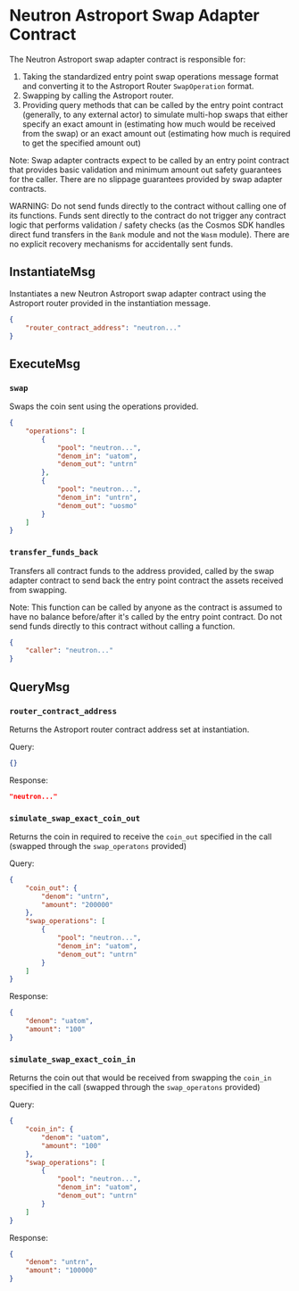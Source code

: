 # Neutron Astroport Swap Adapter Contract

The Neutron Astroport swap adapter contract is responsible for:
1. Taking the standardized entry point swap operations message format and converting it to the Astroport Router `SwapOperation` format.
2. Swapping by calling the Astroport router.
3. Providing query methods that can be called by the entry point contract (generally, to any external actor) to simulate multi-hop swaps that either specify an exact amount in (estimating how much would be received from the swap) or an exact amount out (estimating how much is required to get the specified amount out)

Note: Swap adapter contracts expect to be called by an entry point contract that provides basic validation and minimum amount out safety guarantees for the caller. There are no slippage guarantees provided by swap adapter contracts.

WARNING: Do not send funds directly to the contract without calling one of its functions. Funds sent directly to the contract do not trigger any contract logic that performs validation / safety checks (as the Cosmos SDK handles direct fund transfers in the `Bank` module and not the `Wasm` module). There are no explicit recovery mechanisms for accidentally sent funds.

## InstantiateMsg

Instantiates a new Neutron Astroport swap adapter contract using the Astroport router provided in the instantiation message.

``` json
{
    "router_contract_address": "neutron..."
}
```

## ExecuteMsg

### `swap`

Swaps the coin sent using the operations provided.

``` json
{
    "operations": [
        {
            "pool": "neutron...",
            "denom_in": "uatom",
            "denom_out": "untrn"
        },
        {
            "pool": "neutron...",
            "denom_in": "untrn",
            "denom_out": "uosmo"
        }
    ]
}
```

### `transfer_funds_back`

Transfers all contract funds to the address provided, called by the swap adapter contract to send back the entry point contract the assets received from swapping.

Note: This function can be called by anyone as the contract is assumed to have no balance before/after it's called by the entry point contract. Do not send funds directly to this contract without calling a function.

``` json
{
    "caller": "neutron..."
}
```

## QueryMsg

### `router_contract_address`

Returns the Astroport router contract address set at instantiation.

Query:
``` json
{}
```

Response:
``` json
"neutron..."
```

### `simulate_swap_exact_coin_out`

Returns the coin in required to receive the `coin_out` specified in the call (swapped through the `swap_operatons` provided)

Query:
``` json
{
    "coin_out": {
        "denom": "untrn",
        "amount": "200000"
    },
    "swap_operations": [
        {
            "pool": "neutron...",
            "denom_in": "uatom",
            "denom_out": "untrn"
        }
    ]
}
```

Response:
``` json
{
    "denom": "uatom",
    "amount": "100"
}
```

### `simulate_swap_exact_coin_in`

Returns the coin out that would be received from swapping the `coin_in` specified in the call (swapped through the `swap_operatons` provided)

Query:
``` json
{
    "coin_in": {
        "denom": "uatom",
        "amount": "100"
    },
    "swap_operations": [
        {
            "pool": "neutron...",
            "denom_in": "uatom",
            "denom_out": "untrn"
        }
    ]
}
```

Response:
``` json
{
    "denom": "untrn",
    "amount": "100000"
}
```